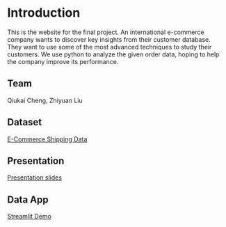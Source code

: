 # Introduction
This is the website for the final project.
An international e-commerce company wants to discover key insights from their customer database. They want to use some of the most advanced techniques to study their customers. We use python to analyze the given order data, hoping to help the company improve its performance.

## Team

Qiukai Cheng, Zhiyuan Liu

## Dataset

[E-Commerce Shipping Data](https://www.kaggle.com/datasets/prachi13/customer-analytics)

## Presentation

[Presentation slides](https://github.com/ChengQiukai/Team4_final_project/blob/main/team-4.pptx)

## Data App

[Streamlit Demo](https://chengqiukai-team4-final-project-team4-final-project-u53yc8.streamlitapp.com/)